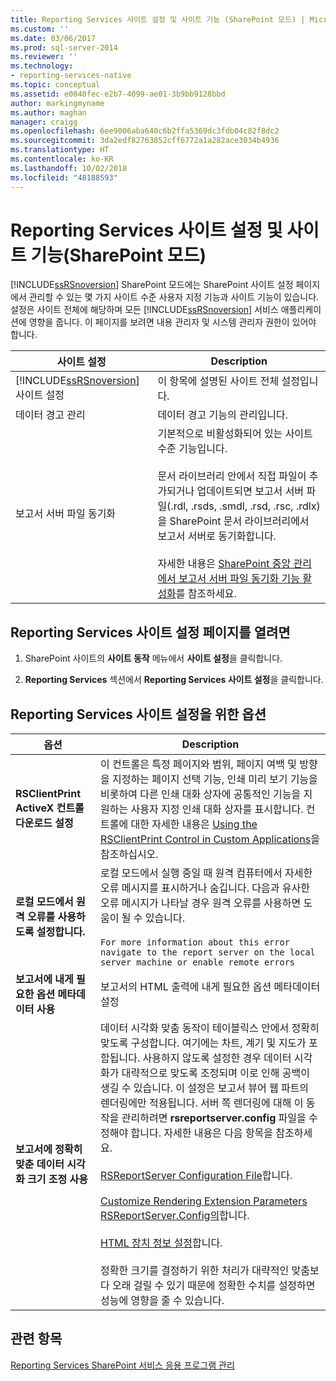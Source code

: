 ```yaml
---
title: Reporting Services 사이트 설정 및 사이트 기능 (SharePoint 모드) | Microsoft Docs
ms.custom: ''
ms.date: 03/06/2017
ms.prod: sql-server-2014
ms.reviewer: ''
ms.technology:
- reporting-services-native
ms.topic: conceptual
ms.assetid: e0040fec-e2b7-4099-ae01-3b9bb9128bbd
author: markingmyname
ms.author: maghan
manager: craigg
ms.openlocfilehash: 6ee9006aba640c6b2ffa5369dc3fdb04c82f8dc2
ms.sourcegitcommit: 3da2edf82763852cff6772a1a282ace3034b4936
ms.translationtype: HT
ms.contentlocale: ko-KR
ms.lasthandoff: 10/02/2018
ms.locfileid: "48188593"
---
```

# <a name="reporting-services-site-settings-and-site-featuressharepoint-mode"></a>Reporting Services 사이트 설정 및 사이트 기능(SharePoint 모드)
  [!INCLUDE[ssRSnoversion](../includes/ssrsnoversion-md.md)] SharePoint 모드에는 SharePoint 사이트 설정 페이지에서 관리할 수 있는 몇 가지 사이트 수준 사용자 지정 기능과 사이트 기능이 있습니다. 설정은 사이트 전체에 해당하며 모든 [!INCLUDE[ssRSnoversion](../includes/ssrsnoversion-md.md)] 서비스 애플리케이션에 영향을 줍니다. 이 페이지를 보려면 내용 관리자 및 시스템 관리자 권한이 있어야 합니다.  
  
|사이트 설정|Description|  
|------------------|-----------------|  
|[!INCLUDE[ssRSnoversion](../includes/ssrsnoversion-md.md)] 사이트 설정|이 항목에 설명된 사이트 전체 설정입니다.|  
|데이터 경고 관리|데이터 경고 기능의 관리입니다.|  
|보고서 서버 파일 동기화|기본적으로 비활성화되어 있는 사이트 수준 기능입니다.<br /><br /> 문서 라이브러리 안에서 직접 파일이 추가되거나 업데이트되면 보고서 서버 파일(.rdl, .rsds, .smdl, .rsd, .rsc, .rdlx)을 SharePoint 문서 라이브러리에서 보고서 서버로 동기화합니다.<br /><br /> 자세한 내용은 [SharePoint 중앙 관리에서 보고서 서버 파일 동기화 기능 활성화](../../2014/reporting-services/activate-report-server-file-sync-feature-sharepoint-central-administration.md)를 참조하세요.|  
  
## <a name="to-open-the-reporting-services-site-settings-page"></a>Reporting Services 사이트 설정 페이지를 열려면  
  
1.  SharePoint 사이트의 **사이트 동작** 메뉴에서 **사이트 설정**을 클릭합니다.  
  
2.  **Reporting Services** 섹션에서 **Reporting Services 사이트 설정**을 클릭합니다.  
  
## <a name="options-for-reporting-services-site-settings"></a>Reporting Services 사이트 설정을 위한 옵션  
  
|옵션|Description|  
|------------|-----------------|  
|**RSClientPrint ActiveX 컨트롤 다운로드 설정**|이 컨트롤은 특정 페이지와 범위, 페이지 여백 및 방향을 지정하는 페이지 선택 기능, 인쇄 미리 보기 기능을 비롯하여 다른 인쇄 대화 상자에 공통적인 기능을 지원하는 사용자 지정 인쇄 대화 상자를 표시합니다. 컨트롤에 대한 자세한 내용은 [Using the RSClientPrint Control in Custom Applications](report-server-web-service/net-framework/using-the-rsclientprint-control-in-custom-applications.md)을 참조하십시오.|  
|**로컬 모드에서 원격 오류를 사용하도록 설정합니다.**|로컬 모드에서 실행 중일 때 원격 컴퓨터에서 자세한 오류 메시지를 표시하거나 숨깁니다. 다음과 유사한 오류 메시지가 나타날 경우 원격 오류를 사용하면 도움이 될 수 있습니다.<br /><br /> `For more information about this error navigate to the report server on the local server machine or enable remote errors`|  
|**보고서에 내게 필요한 옵션 메타데이터 사용**|보고서의 HTML 출력에 내게 필요한 옵션 메타데이터 설정|  
|**보고서에 정확히 맞춘 데이터 시각화 크기 조정 사용**|데이터 시각화 맞춤 동작이 테이블릭스 안에서 정확히 맞도록 구성합니다. 여기에는 차트, 계기 및 지도가 포함됩니다. 사용하지 않도록 설정한 경우 데이터 시각화가 대략적으로 맞도록 조정되며 이로 인해 공백이 생길 수 있습니다. 이 설정은 보고서 뷰어 웹 파트의 렌더링에만 적용됩니다. 서버 쪽 렌더링에 대해 이 동작을 관리하려면 **rsreportserver.config** 파일을 수정해야 합니다. 자세한 내용은 다음 항목을 참조하세요.<br /><br /> [RSReportServer Configuration File](report-server/rsreportserver-config-configuration-file.md)합니다.<br /><br /> [Customize Rendering Extension Parameters RSReportServer.Config의](customize-rendering-extension-parameters-in-rsreportserver-config.md)합니다.<br /><br /> [HTML 장치 정보 설정](html-device-information-settings.md)합니다.<br /><br /> 정확한 크기를 결정하기 위한 처리가 대략적인 맞춤보다 오래 걸릴 수 있기 때문에 정확한 수치를 설정하면 성능에 영향을 줄 수 있습니다.|  
  
## <a name="see-also"></a>관련 항목  
 [Reporting Services SharePoint 서비스 응용 프로그램 관리](../../2014/reporting-services/manage-a-reporting-services-sharepoint-service-application.md)  
  
  
